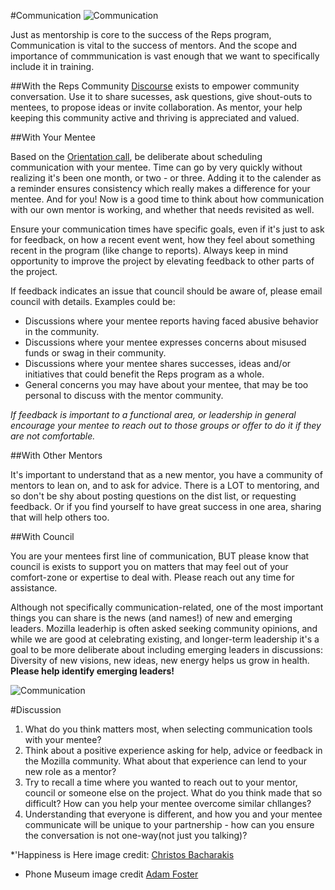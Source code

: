 

#Communication
![Communication](http://tiptoes.ca/wp-content/uploads/2015/01/15479163517_264e076176_z.jpg "Communication")


Just as mentorship is core to the success of the Reps program, Communication is vital to the success of mentors.  And the scope and importance of commmunication is vast enough that we want to specifically include it in training.

##With the Reps Community
[Discourse](https://discourse.mozilla-community.org/) exists to empower community conversation. Use it to share sucesses, ask questions, give shout-outs to mentees, to propose ideas or invite collaboration.  As mentor, your help keeping this community active and thriving is appreciated and valued.

##With Your Mentee

Based on the [Orientation call](https://wiki.mozilla.org/Mentor_Orientation_Call), be deliberate about scheduling communication with your mentee. Time can go by very quickly without realizing it's been one month, or two - or three. Adding it to the calender as a reminder ensures consistency which really makes a difference for your mentee. And for you! Now is a good time to think about how communication with our own mentor is working, and whether that needs revisited as well.

Ensure your communication times have specific goals, even if it's just to ask for feedback, on how a recent event went, how they feel about something recent in the program (like change to reports). Always keep in mind opportunity to improve the project by elevating feedback to other parts of the project.

If feedback indicates an issue that council should be aware of, please email council with details. Examples could be:

* Discussions where your mentee reports having faced abusive behavior in the community.
* Discussions where your mentee expresses concerns about misused funds or swag in their community.
* Discussions where your mentee shares successes, ideas and/or initiatives that could benefit the Reps program as a whole.
* General concerns you may have about your mentee, that may be too personal to discuss with the mentor community.

 *If feedback is important to a functional area, or leadership in general encourage your mentee to reach out to those groups or offer to do it if they are not comfortable.*


##With Other Mentors


It's important to understand that as a new mentor, you have a community of mentors to lean on, and to ask for advice. There is a LOT to mentoring, and so don't be shy about posting questions on the dist list, or requesting feedback. Or if you find yourself to have great success in one area, sharing that will help others too. 

##With Council

You are your mentees first line of communication, BUT please know that council is exists to support you on matters that may feel out of your comfort-zone or expertise to deal with. Please reach out any time for assistance.

Although not specifically communication-related, one of the most important things you can share is the news (and names!) of new and emerging leaders. Mozilla leaderhip is often asked seeking community opinions, and while we are good at celebrating existing, and longer-term leadership it's a goal to be more deliberate about including emerging leaders in discussions: Diversity of new visions, new ideas, new energy helps us grow in health. **Please help identify emerging leaders!** 

![Communication](http://tiptoes.ca/wp-content/uploads/2015/01/8187732414_108dbed3c4_z.jpg "Communication")

#Discussion

1. What do you think matters most, when selecting communication tools with your mentee?
2. Think about a positive experience asking for help, advice or feedback in the Mozilla community.  What about that experience can lend to your new role as a mentor?
3. Try to recall a time where you wanted to reach out to your mentor, council or someone else on the project.  What do you think made that so difficult?  How can you help your mentee overcome similar chllanges?
4. Understanding that everyone is different, and how you and your mentee communicate will be unique to your partnership - how can you ensure the conversation is not one-way(not just you talking)?



*'Happiness is Here image credit:  [Christos Bacharakis](https://www.flickr.com/photos/christosbacharakis/)
* Phone Museum image credit [Adam Foster](https://www.flickr.com/photos/twosevenoneonenineeightthreesevenatenzerosix/)
